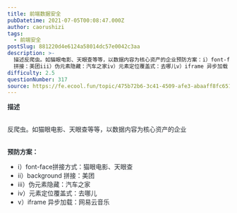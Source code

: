 ```yaml
---
title: 前端数据安全
pubDatetime: 2021-07-05T00:08:47.000Z
author: caorushizi
tags:
  - 前端安全
postSlug: 881220d4e6124a58014dc57e0042c3aa
description: >-
  描述反爬虫。如猫眼电影、天眼查等等，以数据内容为核心资产的企业预防方案：i）font-face拼接方式：猫眼电影、天眼查ii）background
  拼接：美团iii）伪元素隐藏：汽车之家iv）元素定位覆盖式：去哪儿v）iframe 异步加载：网易云音乐
difficulty: 2.5
questionNumber: 317
source: https://fe.ecool.fun/topic/475b72b6-3c41-4509-afe3-abaaff8fc651
---
```


<p><span style="font-size:14ptpx"><span style="color:#24292e"><span style="background-color:#ffffff"><span style="letter-spacing:0ptpx"><strong>描述</strong></span></span></span></span></p><p><br/><span style="color:#24292e"><span style="background-color:#ffffff"><span style="letter-spacing:0ptpx"><span style="font-size:10.5ptpx">反爬虫。如猫眼电影、天眼查等等，以数据内容为核心资产的企业</span></span></span></span></p><p><br/><span style="font-size:14ptpx"><span style="color:#24292e"><span style="background-color:#ffffff"><span style="letter-spacing:0ptpx"><strong>预防方案：</strong></span></span></span></span><br/></p><ul><li><span style="font-size:10.5ptpx"><span style="color:#24292e"><span style="background-color:#ffffff"><span style="letter-spacing:0ptpx">i）font-face拼接方式：猫眼电影、天眼查</span></span></span></span></li><li><span style="font-size:10.5ptpx"><span style="color:#24292e"><span style="background-color:#ffffff"><span style="letter-spacing:0ptpx">ii）background 拼接：美团</span></span></span></span></li><li><span style="font-size:10.5ptpx"><span style="color:#24292e"><span style="background-color:#ffffff"><span style="letter-spacing:0ptpx">iii）伪元素隐藏：汽车之家</span></span></span></span></li><li><span style="font-size:10.5ptpx"><span style="color:#24292e"><span style="background-color:#ffffff"><span style="letter-spacing:0ptpx">iv）元素定位覆盖式：去哪儿</span></span></span></span></li><li><span style="font-size:10.5ptpx"><span style="color:#24292e"><span style="background-color:#ffffff"><span style="letter-spacing:0ptpx">v）iframe 异步加载：网易云音乐</span></span></span></span></li></ul><p><br/></p>
